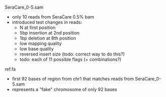 SeraCare_0-5.sam
- only 10 reads from SeraCare 0.5% bam
- introduced test changes in reads:
    - N at first position
    - 5bp insertion at 2nd position
    - 1bp deletion at 8th position
    - low mapping quality
    - low base quality
    - reversed insert size (todo: correct way to do this?)
    - todo: each of 11 possible flags (+ combinations?)


ref.fa
- first 92 bases of region from chr1 that matches reads from SeraCare_0-5.sam
- represents a "fake" chromosome of only 92 bases
